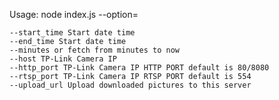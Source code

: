Usage:
    node index.js --option=<argument>

    --start_time Start date time
    --end_time Start date time
    --minutes or fetch from minutes to now
    --host TP-Link Camera IP
    --http_port TP-Link Camera IP HTTP PORT default is 80/8080
    --rtsp_port TP-Link Camera IP RTSP PORT default is 554
    --upload_url Upload downloaded pictures to this server